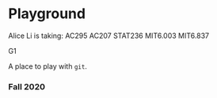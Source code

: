 # Playground
Alice Li is taking:
AC295
AC207
STAT236
MIT6.003
MIT6.837

G1

A place to play with `git`.

### Fall 2020
